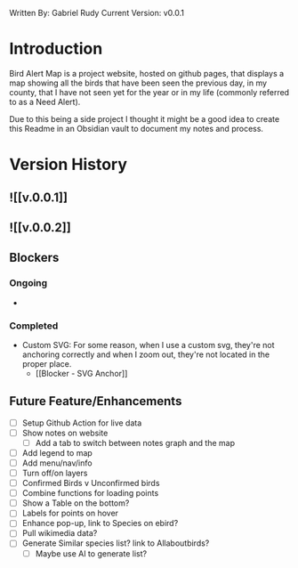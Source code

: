 Written By: Gabriel Rudy
Current Version: v0.0.1
# Introduction

Bird Alert Map is a project website, hosted on github pages, that displays a map showing all the birds that have been seen the previous day, in my county, that I have not seen yet for the year or in my life (commonly referred to as a Need Alert).  

Due to this being a side project I thought it might be a good idea to create this Readme in an Obsidian vault to document my notes and process.

# Version History
## ![[v.0.0.1]]
## ![[v.0.0.2]]
## Blockers

### Ongoing
* 
### Completed
* Custom SVG: For some reason, when I use a custom svg, they're not anchoring correctly and when I zoom out, they're not located in the proper place.  
	* [[Blocker - SVG Anchor]]

## Future Feature/Enhancements

* [ ]  Setup Github Action for live data
* [ ] Show notes on website
	* [ ] Add a tab to switch between notes graph and the map
* [ ] Add legend to map
* [ ] Add menu/nav/info
* [ ] Turn off/on layers
* [ ] Confirmed Birds v Unconfirmed birds
* [ ] Combine functions for loading points
* [ ] Show a Table on the bottom?
* [ ] Labels for points on hover
* [ ] Enhance pop-up, link to Species on ebird? 
* [ ] Pull wikimedia data?
* [ ] Generate Similar species list? link to Allaboutbirds?
	* [ ] Maybe use AI to generate list?
